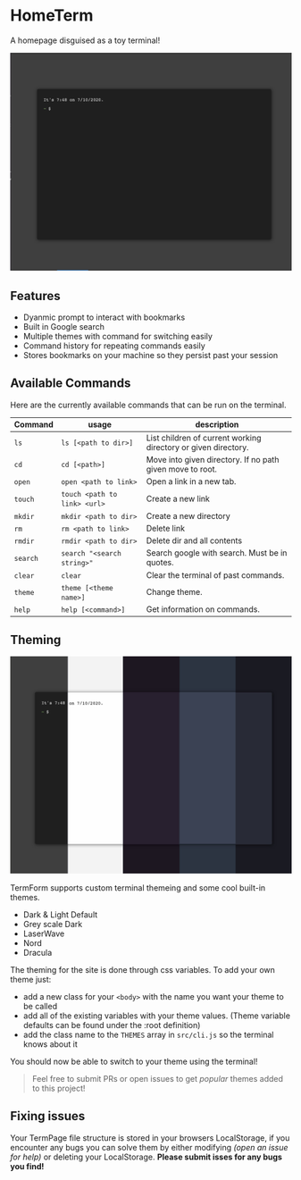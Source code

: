 # HomeTerm

A homepage disguised as a toy terminal!

![HomeTerm](/media/HomeTerm.png)

## Features

- Dyanmic prompt to interact with bookmarks
- Built in Google search
- Multiple themes with command for switching easily
- Command history for repeating commands easily
- Stores bookmarks on your machine so they persist past your session

## Available Commands

Here are the currently available commands that can be run on the terminal.

| Command  | usage                        | description                                                    |
| -------- | ---------------------------- | -------------------------------------------------------------- |
| `ls`     | `ls [<path to dir>]`         | List children of current working directory or given directory. |
| `cd`     | `cd [<path>]`                | Move into given directory. If no path given move to root.      |
| `open`   | `open <path to link>`        | Open a link in a new tab.                                      |
| `touch`  | `touch <path to link> <url>` | Create a new link                                              |
| `mkdir`  | `mkdir <path to dir>`        | Create a new directory                                         |
| `rm`     | `rm <path to link>`          | Delete link                                                    |
| `rmdir`  | `rmdir <path to dir>`        | Delete dir and all contents                                    |
| `search` | `search "<search string>"`   | Search google with search. Must be in quotes.                  |
| `clear`  | `clear`                      | Clear the terminal of past commands.                           |
| `theme`  | `theme [<theme name>]`       | Change theme.                                                  |
| `help`   | `help [<command>]`           | Get information on commands.                                   |

## Theming

![Terminal Themes](/media/theming.png)

TermForm supports custom terminal themeing and some cool built-in themes.

- Dark & Light Default
- Grey scale Dark
- LaserWave
- Nord
- Dracula

The theming for the site is done through css variables.
To add your own theme just:

- add a new class for your `<body>` with the name you want your theme to be called
- add all of the existing variables with your theme values. (Theme variable defaults can be found under the :root definition)
- add the class name to the `THEMES` array in `src/cli.js` so the terminal knows about it

You should now be able to switch to your theme using the terminal!

> Feel free to submit PRs or open issues to get _popular_ themes added to this project!

## Fixing issues

Your TermPage file structure is stored in your browsers LocalStorage, if you encounter any bugs you can solve them by either modifying _(open an issue for help)_ or deleting your LocalStorage. **Please submit isses for any bugs you find!**

